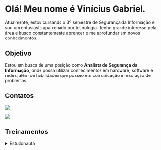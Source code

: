 # Olá! Meu nome é Vinícius Gabriel.

Atualmente, estou cursando o 3º semestre de Segurança da Informação e sou um entusiasta apaixonado por tecnologia. Tenho grande interesse pela área e busco constantemente aprender e me aprofundar em novos conhecimentos.

## Objetivo

Estou em busca de uma posição como **Analista de Segurança da Informação**, onde possa utilizar conhecimentos em hardware, software e redes, além de habilidades que possuo em comunicação e resolução de problemas.

## Contatos

<a href="https://www.linkedin.com/in/vinicius-ggr/" target="_blank"><img src="https://img.shields.io/badge/-LinkedIn-black?&style=for-the-badge&logo=linkedin&logoColor=white" /></a>

<a href="mailto:vinicius.gmdigital@gmail.com" target="_blank"><img src="https://img.shields.io/badge/-Gmail-black?&style=for-the-badge&logo=gmail&logoColor=white" /></a>

## Treinamentos

<details>
  <summary>Estudonauta</summary>

  ### Redes de Computadores
  
  - [**Redes de Computadores: Fundamentos de Rede**](https://github.com/ViniciusGGR/ViniciusGGR/blob/main/assets/Redes%20de%20Computadores%20-%20Fundamentos%20de%20Rede.pdf)

    Curso introdutório de Redes de Computadores do Estudonauta, com uma introdução às redes, o que é cliente/servidor, funcionamento da rede, histórico das redes, classificações (LAN, CAN, MAN, WAN) e topologias (Estrela, Anel e Barramento), com uma abordagem teórica completa.
    
  - [**Redes de Computadores: Cabeamento**](https://github.com/ViniciusGGR/ViniciusGGR/blob/main/assets/Redes%20de%20Computadores%20-%20Cabeamento.pdf)

    Continuando o curso de Redes de Computadores do Estudonauta, abordando os meio de transmissão guiados. Explorando o diferentes tipos de cabo (Coaxial, Fibra óptica e Par trançado), conectores e equipamentos para montagem de redes, oferecendo uma abordagem teórica e prática completa.
    
  - [**Redes de Computadores: TCP/IP e Wi-Fi**](https://github.com/ViniciusGGR/ViniciusGGR/blob/main/assets/Redes%20de%20Computadores%20-%20TCP%20IP%20e%20Wi-Fi.pdf)

    Continuando o curso de Redes de Computadores do Estudonauta, abordando as tecnologias de redes sem fio, canais e padrões, comunicações Wi-Fi, WDS, uma breve introdução ao TCP/IP e a configuração básica e avançada de um roteador.

  ### Segurança da Informação
  
  - [**Segurança da Informação: Pilares e Principais Riscos**](https://github.com/ViniciusGGR/ViniciusGGR/blob/main/assets/Seguran%C3%A7a%20da%20Informa%C3%A7%C3%A3o%20-%20Pilares%20e%20Principais%20Riscos.pdf)

    Curso introdutório de Segurança da Informação, abordando os seguintes tópicos: Pilares da segurança, termos da área, segurança e principais riscos em computadores pessoais, segurança e principais riscos em dispositivos móveis. 

  ### Linux
  
  - [**Linux: Primeiros Passos**](https://github.com/ViniciusGGR/ViniciusGGR/blob/main/assets/Linux%20-%20Primeiros%20Passos.pdf)

    Curso introdutório de Linux do Estudonauta, com foco em explicar o que é o Linux, sua história, apresentação e instalação do Debian Linux (como sistema principal, dual boot e virtualização), uma introdução ao terminal e outros tópicos relacionados.
    
</details>

